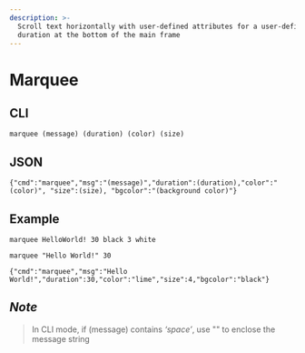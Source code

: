 ```yaml
---
description: >-
  Scroll text horizontally with user-defined attributes for a user-defined
  duration at the bottom of the main frame
---
```


# Marquee

## CLI

```text
marquee (message) (duration) (color) (size)
```

## JSON

```text
{"cmd":"marquee","msg":"(message)","duration":(duration),"color":"(color)", "size":(size), "bgcolor":"(background color)"}
```

## Example

```text
marquee HelloWorld! 30 black 3 white
```

```text
marquee "Hello World!" 30
```

```text
{"cmd":"marquee","msg":"Hello World!","duration":30,"color":"lime","size":4,"bgcolor":"black"}
```

## _Note_

> In CLI mode, if \(message\) contains _‘space’_, use "" to enclose the message string


